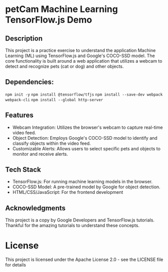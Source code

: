 # petCam Machine Learning TensorFlow.js Demo

## Description

This project is a practice exercise to understand the application Machine Learning (ML) using TensorFlow.js and Google's COCO-SSD model. The core functionality is built around a web application that utilizes a webcam to detect and recognize pets (cat or dog) and other objects.

## Dependencies:

`npm init -y`
`npm install @tensorflow/tfjs`
`npm install --save-dev webpack webpack-cli`
`npm install --global http-server`

## Features

- Webcam Integration: Utilizes the browser's webcam to capture real-time video feed.
- Object Detection: Employs Google's COCO-SSD model to identify and classify objects within the video feed.
- Customizable Alerts: Allows users to select specific pets and objects to monitor and receive alerts.

## Tech Stack

- TensorFlow.js: For running machine learning models in the browser.
- COCO-SSD Model: A pre-trained model by Google for object detection.
- HTML/CSS/JavaScript: For the frontend development

## Acknowledgments

This project is a copy by Google Developers and TensorFlow.js tutorials. Thankful for the amazing tutorials to understand these concepts.

# License

This project is licensed under the Apache License 2.0 - see the LICENSE file for details
